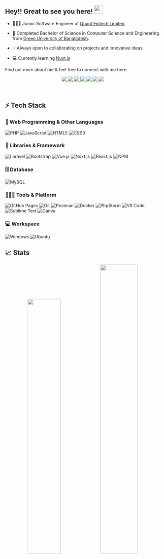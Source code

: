 ## Hey!! Great to see you here! <img src="https://media.giphy.com/media/hvRJCLFzcasrR4ia7z/giphy.gif" width="28">

[comment]: <> ( <a href="#"><img src="https://readme-typing-svg.herokuapp.com?font=Fira+Code&color=%2336BCF7&size=23&center=true&lines=Backend+Developer;Always+learning+new+things;Always+open+to+collaborate"></a>)

-  🧑🏻‍💻 Junior Software Engineer at [Quant Fintech Limited](https://quantfintech.ai/ ).

-  📖 Completed Bachelor of Science in Computer Science and Engineering from [Green University of Bangladesh](https://green.edu.bd/).

-  💡 Always open to collaborating on projects and innovative ideas.

-  💻 Currently learning [Nuxt.js](https://www.w3schools.com/html/)

Find out more about me & feel free to connect with me here:

<!-- Social icons section -->
<p align="center">
	<a href="https://www.linkedin.com/in/saroven/">
		<img src="https://img.shields.io/badge/LinkedIn-0077B5?style=for-the-badge&logo=linkedin&logoColor=white" />
	</a>
	<a href="https://fb.com/shahalam.roven">
		<img src="https://img.shields.io/badge/Facebook-%231877F2.svg?style=for-the-badge&logo=Facebook&logoColor=white" />
	</a><a href="https://twitter.com/sarovenbd">
		<img src="https://img.shields.io/badge/Twitter-1DA1F2?style=for-the-badge&logo=twitter&logoColor=white" />
	</a>
	<a href="https://www.instagram.com/sa.roven/">
		<img src="https://img.shields.io/badge/Instagram-E4405F?style=for-the-badge&logo=instagram&logoColor=white" />
	</a>
	<a href="https://dev.to/saroven">
		<img src="https://img.shields.io/badge/dev.to-0A0A0A?style=for-the-badge&logo=devdotto&logoColor=white" />
	</a>
        <a href="https://saroven.github.io/">
		<img src="https://img.shields.io/badge/portfolio-1AA260?style=for-the-badge&logo=About.me&logoColor=white" />
	</a>
        <a href="mailto:shahalam.roven28@gmail.com">
		<img src="https://img.shields.io/badge/Gmail-D14836?style=for-the-badge&logo=gmail&logoColor=white" />
	</a>
</p>
<br/>

## ⚡ Tech Stack

### 🚀 Web Programming & Other Languages

![PHP](https://img.shields.io/badge/php-%23777BB4.svg?style=for-the-badge&logo=php&logoColor=white)
![JavaScript](https://img.shields.io/badge/JavaScript-323330?style=for-the-badge&logo=javascript&logoColor=F7DF1E)
![HTML5](https://img.shields.io/badge/HTML5-E34F26?style=for-the-badge&logo=html5&logoColor=white)
![CSS3](https://img.shields.io/badge/CSS3-1572B6?style=for-the-badge&logo=css3&logoColor=white)

### 🧩 Libraries & Framework
![Laravel](https://img.shields.io/badge/laravel-%23FF2D20.svg?style=for-the-badge&logo=laravel&logoColor=white)
![Bootstrap](https://img.shields.io/badge/Bootstrap-563D7C?style=for-the-badge&logo=bootstrap&logoColor=white)
![Vue.js](https://img.shields.io/badge/VUE.JS-000000?style=for-the-badge&logo=vuedotjs&logoColor=44E192)
![Nuxt.js](https://img.shields.io/static/v1?style=for-the-badge&message=Nuxt.js&color=222222&logo=Nuxt.js&logoColor=00DC82&label=)
![React.js](https://img.shields.io/badge/React-20232A?style=for-the-badge&logo=react&logoColor=61DAFB)
![NPM](https://img.shields.io/badge/npm-CB3837?style=for-the-badge&logo=npm&logoColor=white)

### 🗄️ Database

![MySQL](https://img.shields.io/badge/mysql-%2300f.svg?style=for-the-badge&logo=mysql&logoColor=white)

### 🧑🏻‍💻 Tools & Platform

![GitHub Pages](https://img.shields.io/badge/GitHub_Pages-100000?style=for-the-badge&logo=github&logoColor=white)
![Git](https://img.shields.io/badge/Git-F05032?style=for-the-badge&logo=git&logoColor=white)
![Postman](https://img.shields.io/badge/Postman-FF6C37?style=for-the-badge&logo=Postman&logoColor=white)
![Docker](https://img.shields.io/static/v1?style=for-the-badge&message=Docker&color=2496ED&logo=Docker&logoColor=FFFFFF&label=)
![PhpStorm](https://img.shields.io/badge/phpstorm-143?style=for-the-badge&logo=phpstorm&logoColor=black&color=black&labelColor=darkorchid)
![VS Code](https://img.shields.io/badge/Visual_Studio_Code-0078D4?style=for-the-badge&logo=visual%20studio%20code&logoColor=white)
![Sublime Text](https://img.shields.io/badge/sublime_text-%23575757.svg?style=for-the-badge&logo=sublime-text&logoColor=important)
![Canva](https://img.shields.io/badge/Canva-%2300C4CC.svg?&style=for-the-badge&logo=Canva&logoColor=white)

### 💻 Workspace

![Windows](https://img.shields.io/badge/Windows-0078D6?style=for-the-badge&logo=windows&logoColor=white)
![Ubuntu](https://img.shields.io/badge/Ubuntu-E95420?style=for-the-badge&logo=ubuntu&logoColor=white)

## 📈 Stats

<p align="center">
  <img width="46%" src="https://github-readme-stats.vercel.app/api?username=shahalam-quant&show_icons=true&hide_border=true&theme=radical" />
  <img width="49%" src="https://github-readme-streak-stats.herokuapp.com/?user=shahalam-quant&hide_border=true&theme=radical" />
</p>

<!-- ## 🔝 Most used languages & Activity Graph -->

<!--  <p align="center">
    <a href="#">
    <img height="198px" alt="Mohammad Shah Alam's Most used languages" src="https://github-readme-stats.vercel.app/api/top-langs/?username=shahalam-quant&langs_count=8&layout=compact&theme=radical&hide_border=true&bg_color=1F222E&title_color=F85D7F&icon_color=F8D866&hide=Jupyter%20Notebook" />
    </a> 
</p> -->
